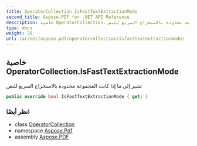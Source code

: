 ```yaml
---
title: OperatorCollection.IsFastTextExtractionMode
second_title: Aspose.PDF for .NET API Reference
description: خاصية OperatorCollection. تشير إلى ما إذا كانت المجموعة محدودة بالاستخراج السريع للنص
type: docs
weight: 20
url: /ar/net/aspose.pdf/operatorcollection/isfasttextextractionmode/
---
```

## خاصية OperatorCollection.IsFastTextExtractionMode

تشير إلى ما إذا كانت المجموعة محدودة بالاستخراج السريع للنص

```csharp
public override bool IsFastTextExtractionMode { get; }
```

### انظر أيضًا

* class [OperatorCollection](../)
* namespace [Aspose.Pdf](../../../aspose.pdf/)
* assembly [Aspose.PDF](../../../)